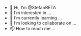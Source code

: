 - 👋 Hi, I’m @StefanBETA
- 👀 I’m interested in ...
- 🌱 I’m currently learning ...
- 💞️ I’m looking to collaborate on ...
- 📫 How to reach me ...

<!---
StefanBETA/StefanBETA is a ✨ special ✨ repository because its `README.md` (this file) appears on your GitHub profile.
You can click the Preview link to take a look at your changes.
--->
